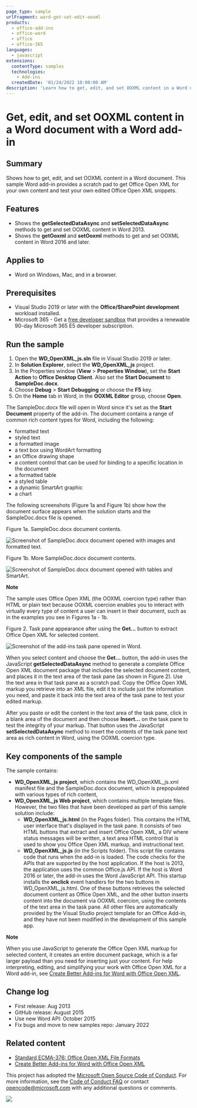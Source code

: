 ```yaml
---
page_type: sample
urlFragment: word-get-set-edit-ooxml
products:
  - office-add-ins
  - office-word
  - office
  - office-365
languages:
  - javascript
extensions:
  contentType: samples
  technologies:
    - Add-ins
  createdDate: '01/24/2022 10:00:00 AM'
description: 'Learn how to get, edit, and set OOXML content in a Word document.'
---
```


# Get, edit, and set OOXML content in a Word document with a Word add-in

## Summary

Shows how to get, edit, and set OOXML content in a Word document. This sample Word add-in provides a scratch pad to get Office Open XML for your own content and test your own edited Office Open XML snippets.

## Features

- Shows the **getSelectedDataAsync** and **setSelectedDataAsync** methods to get and set OOXML content in Word 2013.
- Shows the **getOoxml** and **setOoxml** methods to get and set OOXML content in Word 2016 and later.

## Applies to

- Word on Windows, Mac, and in a browser.

## Prerequisites

- Visual Studio 2019 or later with the **Office/SharePoint development** workload installed.
- Microsoft 365 - Get a [free developer sandbox](https://developer.microsoft.com/microsoft-365/dev-program#Subscription) that provides a renewable 90-day Microsoft 365 E5 developer subscription.

## Run the sample

1. Open the **WD_OpenXML_js.sln** file in Visual Studio 2019 or later.
1. In **Solution Explorer**, select the **WD_OpenXML_js** project.
1. In the Properties window (**View** > **Properties Window**), set the **Start Action** to **Office Desktop Client**. Also set the **Start Document** to **SampleDoc.docx**.
1. Choose **Debug** > **Start Debugging** or choose the **F5** key.
1. On the **Home** tab in Word, in the **OOXML Editor** group, choose **Open**.

The SampleDoc.docx file will open in Word since it's set as the **Start Document** property of the add-in. The document contains a range of common rich content types for Word, including the following:

- formatted text
- styled text
- a formatted image
- a text box using WordArt formatting
- an Office drawing shape
- a content control that can be used for binding to a specific location in the document
- a formatted table
- a styled table
- a dynamic SmartArt graphic
- a chart

The following screenshots (Figure 1a and Figure 1b) show how the document surface appears when the solution starts and the SampleDoc.docx file is opened.

Figure 1a. SampleDoc.docx document contents.

![Screenshot of SampleDoc.docx document opened with images and formatted text.](description/CG_GetSetOOXML_fig01a.gif)

Figure 1b. More SampleDoc.docx document contents.

![Screenshot of SampleDoc.docx document opened with tables and SmartArt.](description/CG_GetSetOOXML_fig01b.gif)

**Note**

The sample uses Office Open XML (the OOXML coercion type) rather than HTML or plain text because OOXML coercion enables you to interact with virtually every type of content a user can insert in their document, such as in the examples you see in Figures 1a - 1b.

Figure 2. Task pane appearance after using the **Get…** button to extract Office Open XML for selected content.

![Screenshot of the add-ins task pane opened in Word.](description/add-in-screenshot.png)

When you select content and choose the **Get…** button, the add-in uses the JavaScript **getSelectedDataAsync** method to generate a complete Office Open XML document package that includes the selected document content, and places it in the text area of the task pane (as shown in Figure 2). Use the text area in that task pane as a scratch pad. Copy the Office Open XML markup you retrieve into an XML file, edit it to include just the information you need, and paste it back into the text area of the task pane to test your edited markup.

After you paste or edit the content in the text area of the task pane, click in a blank area of the document and then choose **Insert…** on the task pane to test the integrity of your markup. That button uses the JavaScript **setSelectedDataAsync** method to insert the contents of the task pane text area as rich content in Word, using the OOXML coercion type.

## Key components of the sample

The sample contains:

- **WD_OpenXML_js project**, which contains the WD_OpenXML_js.xml manifest file and the SampleDoc.docx document, which is prepopulated with various types of rich content,
- **WD_OpenXML_js Web project**, which contains multiple template files. However, the two files that have been developed as part of this sample solution include:
    - **WD_OpenXML_js.html** (in the Pages folder). This contains the HTML user interface that's displayed in the task pane. It consists of two HTML buttons that extract and insert Office Open XML, a DIV where status messages will be written, a text area HTML control that is used to show you Office Open XML markup, and instructional text.
    - **WD_OpenXML_js.js** (in the Scripts folder). This script file contains code that runs when the add-in is loaded. The code checks for the APIs that are supported by the host application. If the host is 2013, the application uses the common Office.js API. If the host is Word 2016 or later, the add-in uses the Word JavaScript API. This startup installs the **onclick** event handlers for the two buttons in WD_OpenXML_js.html. One of these buttons retrieves the selected document content as Office Open XML, and the other button inserts content into the document via OOXML coercion, using the contents of the text area in the task pane. All other files are automatically provided by the Visual Studio project template for an Office Add-in, and they have not been modified in the development of this sample app.

**Note**

When you use JavaScript to generate the Office Open XML markup for selected content, it creates an entire document package, which is a far larger payload than you need for inserting just your content. For help interpreting, editing, and simplifying your work with Office Open XML for a Word add-in, see [Create Better Add-ins for Word with Office Open XML](https://docs.microsoft.com/office/dev/add-ins/word/create-better-add-ins-for-word-with-office-open-xml).

## Change log

- First release: Aug 2013
- GitHub release: August 2015
- Use new Word API: October 2015
- Fix bugs and move to new samples repo: January 2022

## Related content

- [Standard ECMA-376: Office Open XML File Formats](http://www.ecma-international.org/publications/standards/Ecma-376.htm)
- [Create Better Add-ins for Word with Office Open XML](https://docs.microsoft.com/office/dev/add-ins/word/create-better-add-ins-for-word-with-office-open-xml)

This project has adopted the [Microsoft Open Source Code of Conduct](https://opensource.microsoft.com/codeofconduct/). For more information, see the [Code of Conduct FAQ](https://opensource.microsoft.com/codeofconduct/faq/) or contact [opencode@microsoft.com](mailto:opencode@microsoft.com) with any additional questions or comments.

<img src="https://telemetry.sharepointpnp.com/pnp-officeaddins/samples/word-get-set-edit-ooxml" />
